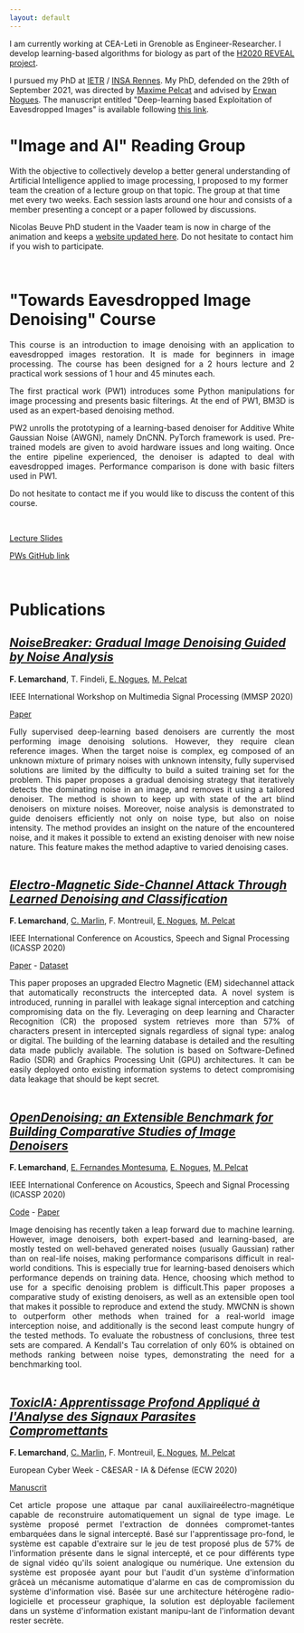 ```yaml
---
layout: default
---
```


I am currently working at CEA-Leti in Grenoble as Engineer-Researcher. I develop learning-based algorithms for biology as part of the [H2020 REVEAL project](https://reveal-h2020.eu/).

I pursued my PhD at [IETR](https://www.ietr.fr/?lang=en) / [INSA Rennes](https://www.insa-rennes.fr/en.html). My PhD, defended on the 29th of September 2021, was directed by [Maxime Pelcat](http://mpelcat.org/) and advised by [Erwan Nogues](https://www.linkedin.com/in/erwan-nogues-88090a5/). The manuscript entitled "Deep-learning based Exploitation of Eavesdropped Images" is available following [this link](https://tel.archives-ouvertes.fr/tel-03475345).


# "Image and AI" Reading Group


With the objective to collectively develop a better general understanding of Artificial Intelligence applied to image processing, I proposed to my former team the creation of a lecture group on that topic. The group at that time met every two weeks. Each session lasts around one hour and consists of a member presenting a concept or a paper followed by discussions. 


Nicolas Beuve PhD student in the Vaader team is now in charge of the animation and keeps a [website updated here](https://beuve.github.io/vaader-air/). Do not hesitate to contact him if you wish to participate.


<br />

# "Towards Eavesdropped Image Denoising" Course

<div style="text-align: justify">

This course is an introduction to image denoising with an application to eavesdropped images restoration. It is made for beginners in image processing. The course has been designed for a 2 hours lecture and 2 practical work sessions of 1 hour and 45 minutes each.

 </div>

<div style="text-align: justify">

The first practical work (PW1) introduces some Python manipulations for image processing and presents basic filterings. At the end of PW1, BM3D is used as an expert-based denoising method. 

 </div>

<div style="text-align: justify">

PW2 unrolls the prototyping of a learning-based denoiser for Additive White Gaussian Noise (AWGN), namely DnCNN. PyTorch framework is used. Pre-trained models are given to avoid hardware issues and long waiting. Once the entire pipeline experienced, the denoiser is adapted to deal with eavesdropped images. Performance comparison is done with basic filters used in PW1. 

 </div>

<div style="text-align: justify">

Do not hesitate to contact me if you would like to discuss the content of this course.  

 </div>

<br />

[Lecture Slides](./ressources/pdfs/2020-06-11-Towards_Eavesdropped_image_denoising.pdf)

[PWs GitHub link](https://github.com/FlorianLemarchand/formation_eavesdropping_denoising)


<br />

# Publications

## [_NoiseBreaker: Gradual Image Denoising Guided by Noise Analysis_](https://arxiv.org/pdf/2002.07487.pdf)

__F. Lemarchand__, T. Findeli, [E. Nogues](https://www.linkedin.com/in/erwan-nogues-88090a5/), [M. Pelcat](http://mpelcat.org/) 

IEEE International Workshop on Multimedia Signal Processing (MMSP 2020)

[Paper](https://arxiv.org/pdf/2002.07487.pdf) 

<div style="text-align: justify"> 
Fully supervised deep-learning based denoisers are currently the most performing image denoising solutions. However, they require clean reference images. When the target noise is complex, eg composed of an unknown mixture of primary noises with unknown intensity, fully supervised solutions are limited by the difficulty to build a suited training set for the problem. This paper proposes a gradual denoising strategy that iteratively detects the dominating noise in an image, and removes it using a tailored denoiser. The method is shown to keep up with state of the art blind denoisers on mixture noises. Moreover, noise analysis is demonstrated to guide denoisers efficiently not only on noise type, but also on noise intensity. The method provides an insight on the nature of the encountered noise, and it makes it possible to extend an existing denoiser with new noise nature. This feature makes the method adaptive to varied denoising cases.
</div>  
<br />


## [_Electro-Magnetic Side-Channel Attack Through Learned Denoising and Classification_](https://arxiv.org/pdf/1910.07201.pdf)

__F. Lemarchand__, [C. Marlin](https://www.linkedin.com/in/cyril-marlin-094a381/), F. Montreuil, [E. Nogues](https://www.linkedin.com/in/erwan-nogues-88090a5/), [M. Pelcat](http://mpelcat.org/) 

IEEE International Conference on Acoustics, Speech and Signal Processing (ICASSP 2020)

[Paper](https://arxiv.org/pdf/1910.07201.pdf) - [Dataset](https://github.com/opendenoising/interception_dataset)

<div style="text-align: justify"> 
This paper proposes an upgraded Electro Magnetic (EM) sidechannel attack that automatically reconstructs the intercepted data. A novel system is introduced, running in parallel with leakage signal interception and catching compromising data on the fly. Leveraging on deep learning and Character Recognition (CR) the proposed system retrieves more than 57% of characters present in intercepted signals regardless of signal type: analog or digital. The building of the learning database is detailed and the resulting data made publicly available. The solution is based on Software-Defined Radio (SDR) and Graphics Processing Unit (GPU) architectures. It can be easily deployed onto existing information systems to detect compromising data leakage that should be kept secret.
</div>  
<br />


## [_OpenDenoising: an Extensible Benchmark for Building Comparative Studies of Image Denoisers_](https://arxiv.org/pdf/1910.08328.pdf)

__F. Lemarchand__, [E. Fernandes Montesuma](https://www.linkedin.com/in/eddardd/), [E. Nogues](https://www.linkedin.com/in/erwan-nogues-88090a5/), [M. Pelcat](http://mpelcat.org/) 

IEEE International Conference on Acoustics, Speech and Signal Processing (ICASSP 2020)

[Code](https://github.com/opendenoising/opendenoising-benchmark) - [Paper](https://arxiv.org/pdf/1910.08328.pdf) 

<div style="text-align: justify"> 
Image denoising has recently taken a leap forward due to machine learning. However, image denoisers, both expert-based and learning-based, are mostly tested on well-behaved generated noises (usually Gaussian) rather than on real-life noises, making performance comparisons difficult in real-world conditions. This is especially true for learning-based denoisers which performance depends on training data. Hence, choosing which method to use for a specific denoising problem is difficult.This paper proposes a comparative study of existing denoisers, as well as an extensible open tool that makes it possible to reproduce and extend the study. MWCNN is shown to outperform other methods when trained for a real-world image interception noise, and additionally is the second least compute hungry of the tested methods. To evaluate the robustness of conclusions, three test sets are compared. A Kendall's Tau correlation of only 60% is obtained on methods ranking between noise types, demonstrating the need for a benchmarking tool.
</div>  
<br />

## [_ToxicIA: Apprentissage Profond Appliqué à l'Analyse des Signaux Parasites Compromettants_](https://hal.archives-ouvertes.fr/hal-02378314/file/Lemarchand_IA%26D_camera_ready.pdf)

__F. Lemarchand__, [C. Marlin](https://www.linkedin.com/in/cyril-marlin-094a381/), F. Montreuil, [E. Nogues](https://www.linkedin.com/in/erwan-nogues-88090a5/), [M. Pelcat](http://mpelcat.org/) 

European Cyber Week - C&ESAR - IA & Défense (ECW 2020)

[Manuscrit](https://hal.archives-ouvertes.fr/hal-02378314/file/Lemarchand_IA%26D_camera_ready.pdf) 

<div style="text-align: justify"> 
Cet article propose une attaque par canal auxiliaireélectro-magnétique capable de reconstruire automatiquement un signal de type image. Le système proposé permet l'extraction de données compromet-tantes embarquées dans le signal intercepté. Basé sur l'apprentissage pro-fond, le système est capable d'extraire sur le jeu de test proposé plus de 57% de l'information présente dans le signal intercepté, et ce pour différents type de signal vidéo qu'ils soient analogique ou numérique. Une extension du système est proposée ayant pour but l'audit d'un système d'information grâceà un mécanisme automatique d'alarme en cas de compromission du système d'information visé. Basée sur une architecture hétérogène radio-logicielle et processeur graphique, la solution est déployable facilement dans un système d'information existant manipu-lant de l'information devant rester secrète.
</div>  
<br />
